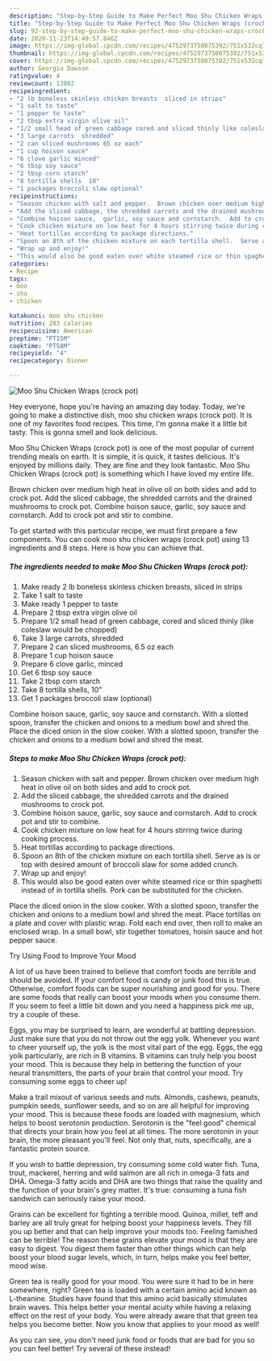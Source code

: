 ```yaml
---
description: "Step-by-Step Guide to Make Perfect Moo Shu Chicken Wraps (crock pot)"
title: "Step-by-Step Guide to Make Perfect Moo Shu Chicken Wraps (crock pot)"
slug: 92-step-by-step-guide-to-make-perfect-moo-shu-chicken-wraps-crock-pot
date: 2020-11-23T14:49:57.846Z
image: https://img-global.cpcdn.com/recipes/4752973750075392/751x532cq70/moo-shu-chicken-wraps-crock-pot-recipe-main-photo.jpg
thumbnail: https://img-global.cpcdn.com/recipes/4752973750075392/751x532cq70/moo-shu-chicken-wraps-crock-pot-recipe-main-photo.jpg
cover: https://img-global.cpcdn.com/recipes/4752973750075392/751x532cq70/moo-shu-chicken-wraps-crock-pot-recipe-main-photo.jpg
author: Georgia Dawson
ratingvalue: 4
reviewcount: 13002
recipeingredient:
- "2 lb boneless skinless chicken breasts  sliced in strips"
- "1 salt to taste"
- "1 pepper to taste"
- "2 tbsp extra virgin olive oil"
- "1/2 small head of green cabbage cored and sliced thinly like coleslaw would be chopped"
- "3 large carrots  shredded"
- "2 can sliced mushrooms 65 oz each"
- "1 cup hoison sauce"
- "6 clove garlic minced"
- "6 tbsp soy sauce"
- "2 tbsp corn starch"
- "8 tortilla shells  10"
- "1 packages broccoli slaw optional"
recipeinstructions:
- "Season chicken with salt and pepper.  Brown chicken over medium high heat in olive oil on both sides and add to crock pot."
- "Add the sliced cabbage, the shredded carrots and the drained mushrooms to crock pot."
- "Combine hoison sauce,  garlic, soy sauce and cornstarch.  Add to crock pot and stir to combine."
- "Cook chicken mixture on low heat for 4 hours stirring twice during cooking process."
- "Heat tortillas according to package directions."
- "Spoon an 8th of the chicken mixture on each tortilla shell.  Serve as is or top with desired amount of broccoli slaw for some added crunch."
- "Wrap up and enjoy!"
- "This would also be good eaten over white steamed rice or thin spaghetti instead of in tortilla shells.  Pork can be substituted for the chicken."
categories:
- Recipe
tags:
- moo
- shu
- chicken

katakunci: moo shu chicken 
nutrition: 283 calories
recipecuisine: American
preptime: "PT15M"
cooktime: "PT58M"
recipeyield: "4"
recipecategory: Dinner

---
```



![Moo Shu Chicken Wraps (crock pot)](https://img-global.cpcdn.com/recipes/4752973750075392/751x532cq70/moo-shu-chicken-wraps-crock-pot-recipe-main-photo.jpg)

Hey everyone, hope you're having an amazing day today. Today, we're going to make a distinctive dish, moo shu chicken wraps (crock pot). It is one of my favorites food recipes. This time, I'm gonna make it a little bit tasty. This is gonna smell and look delicious.

Moo Shu Chicken Wraps (crock pot) is one of the most popular of current trending meals on earth. It is simple, it is quick, it tastes delicious. It's enjoyed by millions daily. They are fine and they look fantastic. Moo Shu Chicken Wraps (crock pot) is something which I have loved my entire life.

Brown chicken over medium high heat in olive oil on both sides and add to crock pot. Add the sliced cabbage, the shredded carrots and the drained mushrooms to crock pot. Combine hoison sauce, garlic, soy sauce and cornstarch. Add to crock pot and stir to combine.


To get started with this particular recipe, we must first prepare a few components. You can cook moo shu chicken wraps (crock pot) using 13 ingredients and 8 steps. Here is how you can achieve that.

<!--inarticleads1-->

##### The ingredients needed to make Moo Shu Chicken Wraps (crock pot):

1. Make ready 2 lb boneless skinless chicken breasts,  sliced in strips
1. Take 1 salt to taste
1. Make ready 1 pepper to taste
1. Prepare 2 tbsp extra virgin olive oil
1. Prepare 1/2 small head of green cabbage, cored and sliced thinly (like coleslaw would be chopped)
1. Take 3 large carrots,  shredded
1. Prepare 2 can sliced mushrooms, 6.5 oz each
1. Prepare 1 cup hoison sauce
1. Prepare 6 clove garlic, minced
1. Get 6 tbsp soy sauce
1. Take 2 tbsp corn starch
1. Take 8 tortilla shells,  10&#34;
1. Get 1 packages broccoli slaw (optional)


Combine hoison sauce, garlic, soy sauce and cornstarch. With a slotted spoon, transfer the chicken and onions to a medium bowl and shred the. Place the diced onion in the slow cooker. With a slotted spoon, transfer the chicken and onions to a medium bowl and shred the meat. 

<!--inarticleads2-->

##### Steps to make Moo Shu Chicken Wraps (crock pot):

1. Season chicken with salt and pepper.  Brown chicken over medium high heat in olive oil on both sides and add to crock pot.
1. Add the sliced cabbage, the shredded carrots and the drained mushrooms to crock pot.
1. Combine hoison sauce,  garlic, soy sauce and cornstarch.  Add to crock pot and stir to combine.
1. Cook chicken mixture on low heat for 4 hours stirring twice during cooking process.
1. Heat tortillas according to package directions.
1. Spoon an 8th of the chicken mixture on each tortilla shell.  Serve as is or top with desired amount of broccoli slaw for some added crunch.
1. Wrap up and enjoy!
1. This would also be good eaten over white steamed rice or thin spaghetti instead of in tortilla shells.  Pork can be substituted for the chicken.


Place the diced onion in the slow cooker. With a slotted spoon, transfer the chicken and onions to a medium bowl and shred the meat. Place tortillas on a plate and cover with plastic wrap. Fold each end over, then roll to make an enclosed wrap. In a small bowl, stir together tomatoes, hoisin sauce and hot pepper sauce. 

Try Using Food to Improve Your Mood


A lot of us have been trained to believe that comfort foods are terrible and should be avoided. If your comfort food is candy or junk food this is true. Otherwise, comfort foods can be super nourishing and good for you. There are some foods that really can boost your moods when you consume them. If you seem to feel a little bit down and you need a happiness pick me up, try a couple of these.

Eggs, you may be surprised to learn, are wonderful at battling depression. Just make sure that you do not throw out the egg yolk. Whenever you want to cheer yourself up, the yolk is the most vital part of the egg. Eggs, the egg yolk particularly, are rich in B vitamins. B vitamins can truly help you boost your mood. This is because they help in bettering the function of your neural transmitters, the parts of your brain that control your mood. Try consuming some eggs to cheer up!

Make a trail mixout of various seeds and nuts. Almonds, cashews, peanuts, pumpkin seeds, sunflower seeds, and so on are all helpful for improving your mood. This is because these foods are loaded with magnesium, which helps to boost serotonin production. Serotonin is the "feel good" chemical that directs your brain how you feel at all times. The more serotonin in your brain, the more pleasant you'll feel. Not only that, nuts, specifically, are a fantastic protein source.

If you wish to battle depression, try consuming some cold water fish. Tuna, trout, mackerel, herring and wild salmon are all rich in omega-3 fats and DHA. Omega-3 fatty acids and DHA are two things that raise the quality and the function of your brain's grey matter. It's true: consuming a tuna fish sandwich can seriously raise your mood. 

Grains can be excellent for fighting a terrible mood. Quinoa, millet, teff and barley are all truly great for helping boost your happiness levels. They fill you up better and that can help improve your moods too. Feeling famished can be terrible! The reason these grains elevate your mood is that they are easy to digest. You digest them faster than other things which can help boost your blood sugar levels, which, in turn, helps make you feel better, mood wise.

Green tea is really good for your mood. You were sure it had to be in here somewhere, right? Green tea is loaded with a certain amino acid known as L-theanine. Studies have found that this amino acid basically stimulates brain waves. This helps better your mental acuity while having a relaxing effect on the rest of your body. You were already aware that that green tea helps you become better. Now you know that applies to your mood as well!

As you can see, you don't need junk food or foods that are bad for you so you can feel better! Try several of these instead!

